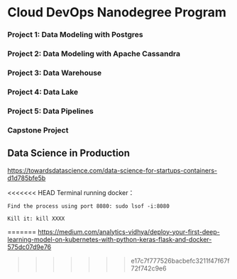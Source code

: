 # Cloud DevOps Nanodegree Program

### Project 1: Data Modeling with Postgres


### Project 2: Data Modeling with Apache Cassandra


### Project 3: Data Warehouse


### Project 4: Data Lake


### Project 5: Data Pipelines


### Capstone Project

## Data Science in Production

https://towardsdatascience.com/data-science-for-startups-containers-d1d785bfe5b

<<<<<<< HEAD
Terminal running docker：
```
Find the process using port 8080: sudo lsof -i:8080

Kill it: kill XXXX
```
=======
https://medium.com/analytics-vidhya/deploy-your-first-deep-learning-model-on-kubernetes-with-python-keras-flask-and-docker-575dc07d9e76

>>>>>>> e17c7f777526bacbefc3211f47f67f72f742c9e6
